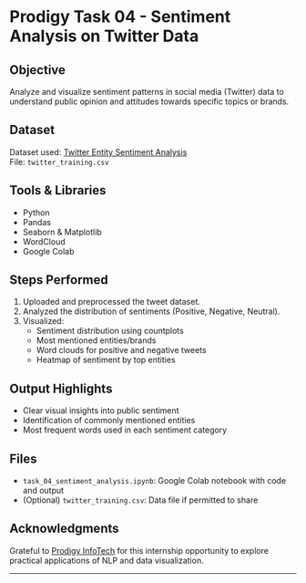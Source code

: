 # Prodigy Task 04 - Sentiment Analysis on Twitter Data

## Objective
Analyze and visualize sentiment patterns in social media (Twitter) data to understand public opinion and attitudes towards specific topics or brands.

## Dataset
Dataset used: [Twitter Entity Sentiment Analysis](https://www.kaggle.com/datasets/jp797498e/twitter-entity-sentiment-analysis)  
File: `twitter_training.csv`

## Tools & Libraries
- Python
- Pandas
- Seaborn & Matplotlib
- WordCloud
- Google Colab

## Steps Performed
1. Uploaded and preprocessed the tweet dataset.
2. Analyzed the distribution of sentiments (Positive, Negative, Neutral).
3. Visualized:
   - Sentiment distribution using countplots
   - Most mentioned entities/brands
   - Word clouds for positive and negative tweets
   - Heatmap of sentiment by top entities

## Output Highlights
- Clear visual insights into public sentiment
- Identification of commonly mentioned entities
- Most frequent words used in each sentiment category

##  Files
- `task_04_sentiment_analysis.ipynb`: Google Colab notebook with code and output
- (Optional) `twitter_training.csv`: Data file if permitted to share

## Acknowledgments
Grateful to [Prodigy InfoTech](https://prodigyinfotech.dev/) for this internship opportunity to explore practical applications of NLP and data visualization.

---
